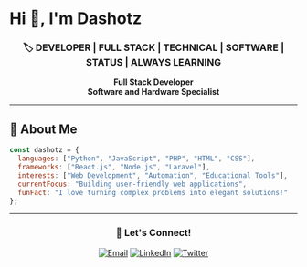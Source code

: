 # Hi 👋, I'm Dashotz

<div align="center">

### 🏷️ **DEVELOPER** | **FULL STACK** | **TECHNICAL** | **SOFTWARE** | **STATUS** | **ALWAYS LEARNING**

**Full Stack Developer**  
**Software and Hardware Specialist**

---

</div>

## 🧐 About Me

```javascript
const dashotz = {
  languages: ["Python", "JavaScript", "PHP", "HTML", "CSS"],
  frameworks: ["React.js", "Node.js", "Laravel"],
  interests: ["Web Development", "Automation", "Educational Tools"],
  currentFocus: "Building user-friendly web applications",
  funFact: "I love turning complex problems into elegant solutions!"
};
```

---

<div align="center">

### 🚀 Let's Connect!

[![Email](https://img.shields.io/badge/Email-D14836?style=for-the-badge&logo=gmail&logoColor=white)](mailto:dashotz14@gmail.com)
[![LinkedIn](https://img.shields.io/badge/LinkedIn-0077B5?style=for-the-badge&logo=linkedin&logoColor=white)](https://linkedin.com/in/dashotz)
[![Twitter](https://img.shields.io/badge/Twitter-1DA1F2?style=for-the-badge&logo=twitter&logoColor=white)](https://twitter.com/dashotz)

</div>
